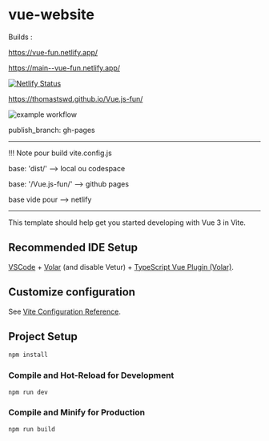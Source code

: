 # vue-website

Builds :

https://vue-fun.netlify.app/

https://main--vue-fun.netlify.app/

[![Netlify Status](https://api.netlify.com/api/v1/badges/d3ef4f07-ea62-4bff-87a0-9a37dd3a6089/deploy-status)](https://app.netlify.com/sites/vue-fun/deploys)

https://thomastswd.github.io/Vue.js-fun/

![example workflow](https://github.com/ThomasTSWD/Vue.js-fun/actions/workflows/static.yml/badge.svg)

 publish_branch: gh-pages

 ---


!!! Note pour build vite.config.js

  base: 'dist/' --> local ou codespace

  base: '/Vue.js-fun/' -->  github pages

  base vide pour --> netlify

---

This template should help get you started developing with Vue 3 in Vite.

## Recommended IDE Setup

[VSCode](https://code.visualstudio.com/) + [Volar](https://marketplace.visualstudio.com/items?itemName=Vue.volar) (and disable Vetur) + [TypeScript Vue Plugin (Volar)](https://marketplace.visualstudio.com/items?itemName=Vue.vscode-typescript-vue-plugin).

## Customize configuration

See [Vite Configuration Reference](https://vitejs.dev/config/).

## Project Setup

```sh
npm install
```

### Compile and Hot-Reload for Development

```sh
npm run dev
```

### Compile and Minify for Production

```sh
npm run build
```
